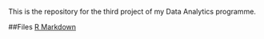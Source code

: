 This is the repository for the third project of my Data Analytics programme.

##Files
[R Markdown](https://chrisdbuck.github.io/DA-course-3-project/project_3_R_markdown.html)
